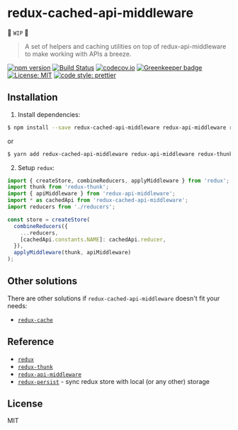 # redux-cached-api-middleware

🚧 `WIP` 🚧

> A set of helpers and caching utilities on top of redux-api-middleware to make
> working with APIs a breeze.

[![npm version](https://badge.fury.io/js/redux-cached-api-middleware.svg)](https://badge.fury.io/js/redux-cached-api-middleware)
[![Build Status](https://travis-ci.org/buz-zard/redux-cached-api-middleware.svg?branch=master)](https://travis-ci.org/buz-zard/redux-cached-api-middleware)
[![codecov.io](https://codecov.io/gh/buz-zard/redux-cached-api-middleware/branch/master/graph/badge.svg)](https://codecov.io/gh/buz-zard/redux-cached-api-middleware)
[![Greenkeeper badge](https://badges.greenkeeper.io/buz-zard/redux-cached-api-middleware.svg)](https://greenkeeper.io/)
[![License: MIT](https://img.shields.io/badge/License-MIT-yellow.svg)](https://opensource.org/licenses/MIT)
[![code style: prettier](https://img.shields.io/badge/code_style-prettier-ff69b4.svg)](https://github.com/prettier/prettier)

## Installation

1. Install dependencies:

```bash
$ npm install --save redux-cached-api-middleware redux-api-middleware redux-thunk
```

or

```bash
$ yarn add redux-cached-api-middleware redux-api-middleware redux-thunk
```

<!-- markdownlint-disable MD029 -->
2. Setup `redux`:
<!-- markdownlint-enable MD029 -->

```javascript
import { createStore, combineReducers, applyMiddleware } from 'redux';
import thunk from 'redux-thunk';
import { apiMiddleware } from 'redux-api-middleware';
import * as cachedApi from 'redux-cached-api-middleware';
import reducers from './reducers';

const store = createStore(
  combineReducers({
    ...reducers,
    [cachedApi.constants.NAME]: cachedApi.reducer,
  }),
  applyMiddleware(thunk, apiMiddleware)
);
```

## Other solutions

There are other solutions if `redux-cached-api-middleware` doesn't fit your needs:

- [`redux-cache`](https://github.com/JumboInteractiveLimited/redux-cache)

## Reference

- [`redux`](https://redux.js.org)
- [`redux-thunk`](https://github.com/reduxjs/redux-thunk)
- [`redux-api-middleware`](https://www.npmjs.com/package/redux-api-middleware)
- [`redux-persist`](https://github.com/rt2zz/redux-persist) - sync redux store
  with local (or any other) storage

## License

MIT
